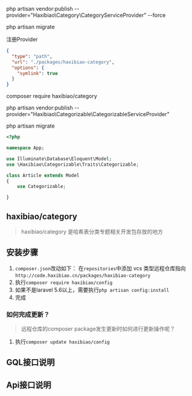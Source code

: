 php artisan vendor:publish  --provider="Haxibiao\Category\CategoryServiceProvider" --force

php artisan migrate

注册Provider

```json
{
  "type": "path",
  "url": "./packages/haxibiao-category",
  "options": {
    "symlink": true
  }
}
```
    
    
composer require haxibiao/category


php artisan vendor:publish --provider="Haxibiao\Categorizable\CategorizableServiceProvider"


php artisan migrate


```php
<?php

namespace App;

use Illuminate\Database\Eloquent\Model;
use \Haxibiao\Categorizable\Traits\Categorizable;

class Article extends Model
{
	use Categorizable;

}
```


## haxibiao/category
 
 > haxibiao/category 是哈希表分类专题相关开发包存放的地方
 
 
 ## 安装步骤
 
 1. `composer.json`改动如下：
 在`repositories`中添加 vcs 类型远程仓库指向 
 `http://code.haxibiao.cn/packages/haxibiao-category` 
 1. 执行`composer require haxibiao/config`
 2. 如果不是laravel 5.6以上，需要执行`php artisan config:install`
 3. 完成
 
 ### 如何完成更新？
 > 远程仓库的composer package发生更新时如何进行更新操作呢？
 1. 执行`composer update haxibiao/config`
 
 
 ## GQL接口说明
 
 ## Api接口说明